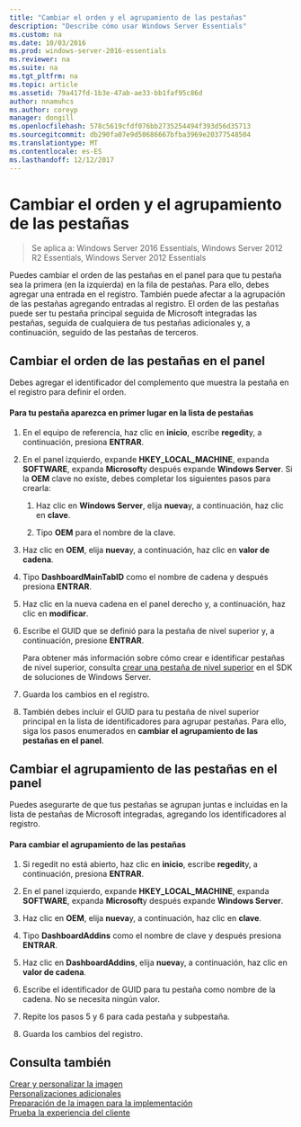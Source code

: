 ```yaml
---
title: "Cambiar el orden y el agrupamiento de las pestañas"
description: "Describe cómo usar Windows Server Essentials"
ms.custom: na
ms.date: 10/03/2016
ms.prod: windows-server-2016-essentials
ms.reviewer: na
ms.suite: na
ms.tgt_pltfrm: na
ms.topic: article
ms.assetid: 79a417fd-1b3e-47ab-ae33-bb1faf95c86d
author: nnamuhcs
ms.author: coreyp
manager: dongill
ms.openlocfilehash: 578c5619cfdf076bb2735254494f393d56d35713
ms.sourcegitcommit: db290fa07e9d50686667bfba3969e20377548504
ms.translationtype: MT
ms.contentlocale: es-ES
ms.lasthandoff: 12/12/2017
---
```

# <a name="change-the-order-and-grouping-of-tabs"></a>Cambiar el orden y el agrupamiento de las pestañas

>Se aplica a: Windows Server 2016 Essentials, Windows Server 2012 R2 Essentials, Windows Server 2012 Essentials

Puedes cambiar el orden de las pestañas en el panel para que tu pestaña sea la primera (en la izquierda) en la fila de pestañas. Para ello, debes agregar una entrada en el registro. También puede afectar a la agrupación de las pestañas agregando entradas al registro. El orden de las pestañas puede ser tu pestaña principal seguida de Microsoft integradas las pestañas, seguida de cualquiera de tus pestañas adicionales y, a continuación, seguido de las pestañas de terceros.  
  
## <a name="change-the-order-of-the-tabs-in-the-dashboard"></a>Cambiar el orden de las pestañas en el panel  
 Debes agregar el identificador del complemento que muestra la pestaña en el registro para definir el orden.  
  
#### <a name="to-display-your-tab-first-in-the-list-of-tabs"></a>Para tu pestaña aparezca en primer lugar en la lista de pestañas  
  
1.  En el equipo de referencia, haz clic en **inicio**, escribe **regedit**y, a continuación, presiona **ENTRAR**.  
  
2.  En el panel izquierdo, expande **HKEY_LOCAL_MACHINE**, expanda **SOFTWARE**, expanda **Microsoft**y después expande **Windows Server**. Si la **OEM** clave no existe, debes completar los siguientes pasos para crearla:  
  
    1.  Haz clic en **Windows Server**, elija **nueva**y, a continuación, haz clic en **clave**.  
  
    2.  Tipo **OEM** para el nombre de la clave.  
  
3.  Haz clic en **OEM**, elija **nueva**y, a continuación, haz clic en **valor de cadena**.  
  
4.  Tipo **DashboardMainTabID** como el nombre de cadena y después presiona **ENTRAR**.  
  
5.  Haz clic en la nueva cadena en el panel derecho y, a continuación, haz clic en **modificar**.  
  
6.  Escribe el GUID que se definió para la pestaña de nivel superior y, a continuación, presione **ENTRAR**.  
  
     Para obtener más información sobre cómo crear e identificar pestañas de nivel superior, consulta [crear una pestaña de nivel superior](https://msdn.microsoft.com/library/gg513957) en el SDK de soluciones de Windows Server.  
  
7.  Guarda los cambios en el registro.  
  
8.  También debes incluir el GUID para tu pestaña de nivel superior principal en la lista de identificadores para agrupar pestañas. Para ello, siga los pasos enumerados en **cambiar el agrupamiento de las pestañas en el panel**.  
  
## <a name="change-the-grouping-of-tabs-in-the-dashboard"></a>Cambiar el agrupamiento de las pestañas en el panel  
 Puedes asegurarte de que tus pestañas se agrupan juntas e incluidas en la lista de pestañas de Microsoft integradas, agregando los identificadores al registro.  
  
#### <a name="to-change-the-grouping-of-tabs"></a>Para cambiar el agrupamiento de las pestañas  
  
1.  Si regedit no está abierto, haz clic en **inicio**, escribe **regedit**y, a continuación, presiona **ENTRAR**.  
  
2.  En el panel izquierdo, expande **HKEY_LOCAL_MACHINE**, expanda **SOFTWARE**, expanda **Microsoft**y después expande **Windows Server**.  
  
3.  Haz clic en **OEM**, elija **nueva**y, a continuación, haz clic en **clave**.  
  
4.  Tipo **DashboardAddins** como el nombre de clave y después presiona **ENTRAR**.  
  
5.  Haz clic en **DashboardAddins**, elija **nueva**y, a continuación, haz clic en **valor de cadena**.  
  
6.  Escribe el identificador de GUID para tu pestaña como nombre de la cadena. No se necesita ningún valor.  
  
7.  Repite los pasos 5 y 6 para cada pestaña y subpestaña.  
  
8.  Guarda los cambios del registro.  
  
## <a name="see-also"></a>Consulta también  
 [Crear y personalizar la imagen](Creating-and-Customizing-the-Image.md)   
 [Personalizaciones adicionales](Additional-Customizations.md)   
 [Preparación de la imagen para la implementación](Preparing-the-Image-for-Deployment.md)   
 [Prueba la experiencia del cliente](Testing-the-Customer-Experience.md)
